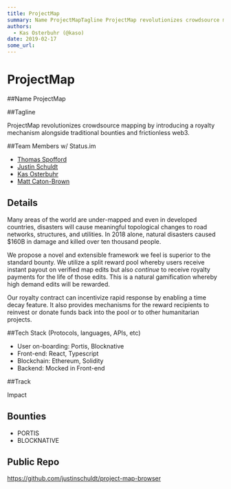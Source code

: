 ```yaml
---
title: ProjectMap
summary: Name ProjectMapTagline ProjectMap revolutionizes crowdsource mapping by introducing a royalty mechanism alongside traditional bounties and frictionless web3.Team Members w/ Status.im Thomas Spofford Justin Schuldt Kas Osterbuhr Matt Caton-Brown Details Many areas of the world are under-mapped and even in developed countries, disasters will cause meaningful topological changes to road networks, structures, and utilities. In 2018 alone, natural disasters caused $160B in damage and killed over ten
authors:
  - Kas Osterbuhr (@kaso)
date: 2019-02-17
some_url: 
---
```


# ProjectMap



##Name
ProjectMap


##Tagline

ProjectMap revolutionizes crowdsource mapping by introducing a royalty mechanism alongside traditional bounties and frictionless web3.

##Team Members w/ Status.im
- [Thomas Spofford](https://get.status.im/user/0x04e19096d054eb373fe1bac6aa29c6283b4c5340518402df83d25c2f9e24cdd616ae6ff68a5c4af6cfca613c8f6d3679a9a25423a01dd8ca22528e9286b451a425)
- [Justin Schuldt](https://get.status.im/user/0x04d426751cedf7dc406ed7f8838663610683d668a80fad4bc65a2b432dc9d18a777e2894c0ccd3f96ae83fa6217731cfdf5c7062b65babf0b84b0b70bdd8a38391)
- [Kas Osterbuhr](https://get.status.im/user/0x04e53d47f6a426fbae9cab53b1270bd0b07071cfa4903bfaf01aaef3397fdb5968130ab0671b0b38d72922abc75bb234ea39f63ced37279be2dfa00dd2082f4361)
- [Matt Caton-Brown](https://get.status.im/user/0x04489f1ec952e2b667e828723efe9e63d2958aaa1d2b179607baeac8c60b1c2a14c8f16e011493f074fe8af1c8378382f27c0c5be2cd12f257a6c6e430064f1716)

## Details
Many areas of the world are under-mapped and even in developed countries, disasters will cause meaningful topological changes to road networks, structures, and utilities. In 2018 alone, natural disasters caused $160B in damage and killed over ten thousand people.

We propose a novel and extensible framework we feel is superior to the standard bounty. We utilize a split reward pool whereby users receive instant payout on verified map edits but also *continue* to receive royalty payments for the life of those edits. This is a natural gamification whereby high demand edits will be rewarded.

Our royalty contract can incentivize rapid response by enabling a time decay feature. It also provides mechanisms for the reward recipients to reinvest or donate funds back into the pool or to other humanitarian projects.

##Tech Stack (Protocols, languages, APIs, etc)

- User on-boarding: Portis, Blocknative
- Front-end: React, Typescript
- Blockchain: Ethereum, Solidity
- Backend: Mocked in Front-end

##Track

Impact


## Bounties

- PORTIS
- BLOCKNATIVE

## Public Repo

https://github.com/justinschuldt/project-map-browser



